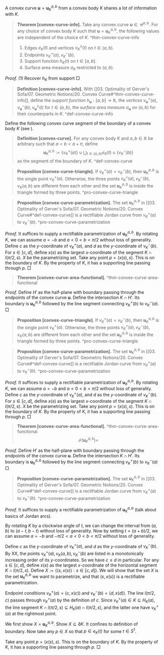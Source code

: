 A convex curve $\mathbf{u} = \mathbf{u}_K^{a, b}$ from a convex body $K$ shares a lot of information with $K$.

> __Theorem [convex-curve-info].__ Take any convex curve $\mathbf{u} \in \mathcal{U}^{a, b}$. For any choice of convex body $K$ such that $\mathbf{u} = \mathbf{u}_K^{a, b}$, the following values are independent of the choice of $K$. ^thm-convex-curve-info
> 
> 1. Edges $e_K(t)$ and vertices $v_K^{\pm}(t)$ on $t \in (a, b)$.
> 2. Endpoints $v_K^+(a), v_K^-(b)$.
> 3. Support function $h_K(t)$ on $t \in [a, b]$.
> 4. Surface area measure $\sigma_K$ restricted to $(a, b)$.

_Proof._ (1) Recover $h_K$ from support □

> __Definition [convex-curve-info].__ With [[03. Optimality of Gerver's Sofa/07. Geometric Notions/20. Convex Curve#^thm-convex-curve-info]], define the _support function_ $h_\mathbf{u} : [a, b] \to \mathbb{R}$, the _vertices_ $v_{\mathbf{u}}^+(a), v_{\mathbf{u}}^-(b), v_{\mathbf{u}}^{\pm}(t)$ for $t \in (a, b)$, the _surface area measure_ $\sigma_{\mathbf{u}}$ on $(a, b)$ for their counterparts in $K$. ^def-convex-curve-info


Define the following convex curve segment of the boundary of a convex body $K$ (see ).

> __Definition [convex-curve].__ For any convex body $K$ and $a, b \in \mathbb{R}$ be arbitrary such that $a < b < a + \pi$, define
$$
\mathbf{u}_K^{a, b} := \left\{ v_K^+(a) \right\} \cup \bigcup_{t \in (a, b)} e_K(t) \cup \left\{ v_K^-(b) \right\} 
$$
> as the segment of the boundary of $K$. ^def-convex-curve

> __Proposition [convex-curve-triangle].__ If $v_K^+(a) = v_K^-(b)$, then $\mathbf{u}_K^{a, b}$ is the single point $v_K^+(a)$. Otherwise, the three points $v_K^+(a), v_K^-(b), v_K(a, b)$ are different from each other and the set $\mathbf{u}_K^{a, b}$ is inside the triangle formed by three points. ^pro-convex-curve-triangle

> __Proposition [convex-curve-parametrization].__ The set $\mathbf{u}_K^{a, b}$ in [[03. Optimality of Gerver's Sofa/07. Geometric Notions/20. Convex Curve#^def-convex-curve]] is a rectifiable Jordan curve from $v_K^+(a)$ to $v_K^-(b)$. ^pro-convex-curve-parametrization

_Proof._ It suffices to supply a rectifiable parametrization of $\mathbf{u}_K^{a, b}$. By rotating $K$, we can assume $a = -b$ and $a < 0 < b < \pi/2$ without loss of generality. Define $c$ as the $y$-coordinate of $v_K^+(a)$, and $d$ as the $y$-coordinate of $v_K^-(b)$. For $s \in [c, d]$, define $x(s)$ as the largest $x$-coordinate of the segment $K \cap l(\pi/2, s)$. $X$ be the parametrizing set. Take any point $p = (x(s), s)$. This is on the boundary of $K$. By the property of $K$, it has a supporting line passing through $p$.  □

> __Theorem [convex-curve-area-functional].__ ^thm-convex-curve-area-functional

_Proof._ Define $H'$ as the half-plane with boundary passing through the endpoints of the convex curve $\mathbf{u}$. Define the intersection $K \cap H'$. Its boundary is $\mathbf{u}_K^{a, b}$ followed by the line segment connecting $v_K^+(b)$ to $v_K^-(a)$.  □


> __Proposition [convex-curve-triangle].__ If $v_K^+(a) = v_K^-(b)$, then $\mathbf{u}_K^{a, b}$ is the single point $v_K^+(a)$. Otherwise, the three points $v_K^+(a), v_K^-(b), v_K(a, b)$ are different from each other and the set $\mathbf{u}_K^{a, b}$ is inside the triangle formed by three points. ^pro-convex-curve-triangle

> __Proposition [convex-curve-parametrization].__ The set $\mathbf{u}_K^{a, b}$ in [[03. Optimality of Gerver's Sofa/07. Geometric Notions/20. Convex Curve#^def-convex-curve]] is a rectifiable Jordan curve from $v_K^+(a)$ to $v_K^-(b)$. ^pro-convex-curve-parametrization

_Proof._ It suffices to supply a rectifiable parametrization of $\mathbf{u}_K^{a, b}$. By rotating $K$, we can assume $a = -b$ and $a < 0 < b < \pi/2$ without loss of generality. Define $c$ as the $y$-coordinate of $v_K^+(a)$, and $d$ as the $y$-coordinate of $v_K^-(b)$. For $s \in [c, d]$, define $x(s)$ as the largest $x$-coordinate of the segment $K \cap l(\pi/2, s)$. $X$ be the parametrizing set. Take any point $p = (x(s), s)$. This is on the boundary of $K$. By the property of $K$, it has a supporting line passing through $p$.  □

> __Theorem [convex-curve-area-functional].__  ^thm-convex-curve-area-functional
$$
\mathcal{I}\left( \mathbf{u}_K^{a, b} \right) = 
$$

_Proof._ Define $H'$ as the half-plane with boundary passing through the endpoints of the convex curve $\mathbf{u}$. Define the intersection $K \cap H'$. Its boundary is $\mathbf{u}_K^{a, b}$ followed by the line segment connecting $v_K^+(b)$ to $v_K^-(a)$ □





> __Proposition [convex-curve-parametrization].__ The set $\mathbf{u}_K^{a, b}$ in [[03. Optimality of Gerver's Sofa/07. Geometric Notions/20. Convex Curve#^def-convex-curve]] is a rectifiable Jordan curve from $v_K^+(a)$ to $v_K^-(b)$. ^pro-convex-curve-parametrization

_Proof._ It suffices to supply a rectifiable parametrization of $\mathbf{u}_K^{a, b}$ (talk about basics of Jordan arcs).

By rotating $K$ by a clockwise angle of $t$, we can change the interval from $(a, b)$ to $(a - t, b - t)$ without loss of generality. Now by setting $t = (a+b)/2$, we can assume $a = -b$ and $-\pi/2 < a < 0 < b < \pi/2$ without loss of generality.

Define $c$ as the $y$-coordinate of $v_K^+(a)$, and $d$ as the $y$-coordinate of $v_K^-(b)$. By XX, the points $v_K^+(a), v_K(a, b), v_K^-(b)$ are listed in a monotonically increasing order of its $y$-coordinates. So we have $c \leq d$ in particular. For any $s \in [c, d]$, define $x(s)$ as the largest $x$-coordinate of the horizontal segment $K \cap l(\pi/2, s)$. Define $X := \left\{ (s, x(s)) : s \in [c, d] \right\}$. We will show that the set $X$ is the set $\mathbf{u}_K^{a, b}$ we want to parametrize, and that $(s, x(s))$ is a rectifiable parametrization.

Endpoint conditions $v_K^+(a) = (c, x(c))$ and $v_K^-(b) = (d, x(d))$. The line $l(\pi/2, c)$ passes through $v_K^+(a)$ by the definition of $c$. Since $v_K^+(a) \in K \subseteq H_K(a)$, the line segment $K \cap l(\pi/2, s) \subseteq H_K(a) \cap l(\pi/2, s)$, and the latter one have $v_K^+(a)$ at the rightmost point. 

We first show $X = \mathbf{u}_K^{a, b}$. Show $X \subseteq \partial K$. It confines to definition of boundary. Now take any $p \in X$ so that $p \in e_K(t)$ for some $t \in S^1$. 


Take any point $p = (x(s), s)$. This is on the boundary of $K$. By the property of $K$, it has a supporting line passing through $p$.  □